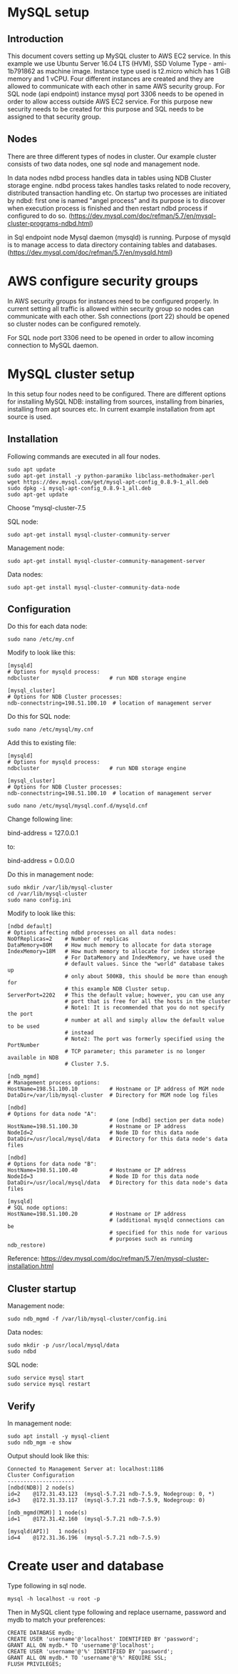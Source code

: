 # MySQL setup

## Introduction
This document covers setting up MySQL cluster to AWS EC2 service. In this example we use  Ubuntu Server 16.04 LTS (HVM), SSD Volume Type - ami-1b791862 as machine image. Instance type used is t2.micro which has 1 GiB memory and 1 vCPU. Four different instances are created and they are allowed to communicate with each other in same AWS security group. For SQL node (api endpoint) instance mysql port 3306 needs to be opened in order to allow access outside AWS EC2 service. For this purpose new security needs to be created for this purpose and SQL needs to be assigned to that security group.

## Nodes

There are three different types of nodes in cluster. Our example cluster consists of two data nodes, one sql node and management node. 

In data nodes ndbd process handles data in tables using NDB Cluster storage engine. ndbd process takes handles tasks related to node recovery, distributed transaction handling etc. On startup two processes are initiated by ndbd: first one is named "angel process" and its purpose is to discover when execution process is finished and then restart ndbd process if configured to do so.
(https://dev.mysql.com/doc/refman/5.7/en/mysql-cluster-programs-ndbd.html)

in Sql endpoint node Mysql daemon (mysqld) is running. Purpose of mysqld is to manage access to data directory containing tables and databases. (https://dev.mysql.com/doc/refman/5.7/en/mysqld.html)

# AWS configure security groups

In AWS security groups for instances need to be configured properly. In current setting all traffic is allowed within security group so nodes can communicate with each other. Ssh connections (port 22) should be opened so cluster nodes can be configured remotely.

For SQL node port 3306 need to be opened in order to allow incoming connection to MySQL daemon.

# MySQL cluster setup

In this setup four nodes need to be configured. There are different options for installing MySQL NDB: installing from sources, installing from binaries, installing from apt sources etc. In current example installation from apt source is used.

## Installation

Following commands are executed in all four nodes.

```console
sudo apt update
sudo apt-get install -y python-paramiko libclass-methodmaker-perl
wget https://dev.mysql.com/get/mysql-apt-config_0.8.9-1_all.deb
sudo dpkg -i mysql-apt-config_0.8.9-1_all.deb
sudo apt-get update
```
Choose “mysql-cluster-7.5

SQL node:

```console
sudo apt-get install mysql-cluster-community-server
```

Management node:

```console
sudo apt-get install mysql-cluster-community-management-server
```

Data nodes:

```console
sudo apt-get install mysql-cluster-community-data-node
```

## Configuration

Do this for each data node:
```console
sudo nano /etc/my.cnf
```
Modify to look like this:
```
[mysqld]
# Options for mysqld process:
ndbcluster                      # run NDB storage engine

[mysql_cluster]
# Options for NDB Cluster processes:
ndb-connectstring=198.51.100.10  # location of management server
```

Do this for SQL node:
```console
sudo nano /etc/mysql/my.cnf
```
Add this to existing file:
```
[mysqld]
# Options for mysqld process:
ndbcluster                      # run NDB storage engine

[mysql_cluster]
# Options for NDB Cluster processes:
ndb-connectstring=198.51.100.10  # location of management server
```

```console
sudo nano /etc/mysql/mysql.conf.d/mysqld.cnf
```

Change following line:

bind-address = 127.0.0.1

to:

bind-address = 0.0.0.0


Do this in management node:

```console
sudo mkdir /var/lib/mysql-cluster
cd /var/lib/mysql-cluster
sudo nano config.ini
```

Modify to look like this:
```
[ndbd default]
# Options affecting ndbd processes on all data nodes:
NoOfReplicas=2    # Number of replicas
DataMemory=80M    # How much memory to allocate for data storage
IndexMemory=18M   # How much memory to allocate for index storage
                  # For DataMemory and IndexMemory, we have used the
                  # default values. Since the "world" database takes up
                  # only about 500KB, this should be more than enough for
                  # this example NDB Cluster setup.
ServerPort=2202   # This the default value; however, you can use any
                  # port that is free for all the hosts in the cluster
                  # Note1: It is recommended that you do not specify the port
                  # number at all and simply allow the default value to be used
                  # instead
                  # Note2: The port was formerly specified using the PortNumber 
                  # TCP parameter; this parameter is no longer available in NDB
                  # Cluster 7.5.

[ndb_mgmd]
# Management process options:
HostName=198.51.100.10          # Hostname or IP address of MGM node
DataDir=/var/lib/mysql-cluster  # Directory for MGM node log files

[ndbd]
# Options for data node "A":
                                # (one [ndbd] section per data node)
HostName=198.51.100.30          # Hostname or IP address
NodeId=2                        # Node ID for this data node
DataDir=/usr/local/mysql/data   # Directory for this data node's data files

[ndbd]
# Options for data node "B":
HostName=198.51.100.40          # Hostname or IP address
NodeId=3                        # Node ID for this data node
DataDir=/usr/local/mysql/data   # Directory for this data node's data files

[mysqld]
# SQL node options:
HostName=198.51.100.20          # Hostname or IP address
                                # (additional mysqld connections can be
                                # specified for this node for various
                                # purposes such as running ndb_restore)
```

Reference:
https://dev.mysql.com/doc/refman/5.7/en/mysql-cluster-installation.html

## Cluster startup

Management node:

```console
sudo ndb_mgmd -f /var/lib/mysql-cluster/config.ini
```

Data nodes:

```console
sudo mkdir -p /usr/local/mysql/data
sudo ndbd
```

SQL node:

```console
sudo service mysql start
sudo service mysql restart
```

## Verify

In management node:

```console
sudo apt install -y mysql-client
sudo ndb_mgm -e show
```

Output should look like this:

```console
Connected to Management Server at: localhost:1186
Cluster Configuration
---------------------
[ndbd(NDB)]	2 node(s)
id=2	@172.31.43.123  (mysql-5.7.21 ndb-7.5.9, Nodegroup: 0, *)
id=3	@172.31.33.117  (mysql-5.7.21 ndb-7.5.9, Nodegroup: 0)

[ndb_mgmd(MGM)]	1 node(s)
id=1	@172.31.42.160  (mysql-5.7.21 ndb-7.5.9)

[mysqld(API)]	1 node(s)
id=4	@172.31.36.196  (mysql-5.7.21 ndb-7.5.9)
```

# Create user and database

Type following in sql node.
```console
mysql -h localhost -u root -p
```

Then in MySQL client type following and replace username, password and mydb to match your preferences:
```console
CREATE DATABASE mydb;
CREATE USER 'username'@'localhost' IDENTIFIED BY 'password';
GRANT ALL ON mydb.* TO 'username'@'localhost';
CREATE USER 'username'@'%' IDENTIFIED BY 'password';
GRANT ALL ON mydb.* TO 'username'@'%' REQUIRE SSL;
FLUSH PRIVILEGES;
```
